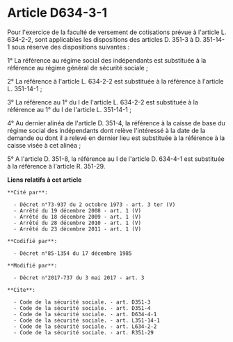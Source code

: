 # Article D634-3-1

Pour l'exercice de la faculté de versement de cotisations prévue à l'article L. 634-2-2, sont applicables les dispositions
des articles D. 351-3 à D. 351-14-1 sous réserve des dispositions suivantes :

1° La référence au régime social des indépendants est substituée à la référence au régime général de sécurité sociale ;

2° La référence à l'article L. 634-2-2 est substituée à la référence à l'article L. 351-14-1 ;

3° La référence au 1° du I de l'article L. 634-2-2 est substituée à la référence au 1° du I de l'article L. 351-14-1 ;

4° Au dernier alinéa de l'article D. 351-4, la référence à la caisse de base du régime social des indépendants dont relève
l'intéressé à la date de la demande ou dont il a relevé en dernier lieu est substituée à la référence à la caisse visée à cet
alinéa ;

5° A l'article D. 351-8, la référence au I de l'article D. 634-4-1 est substituée à la référence à l'article R. 351-29.

**Liens relatifs à cet article**

	**Cité par**:

	  - Décret n°73-937 du 2 octobre 1973 - art. 3 ter (V)
	  - Arrêté du 19 décembre 2008 - art. 1 (V)
	  - Arrêté du 18 décembre 2009 - art. 1 (V)
	  - Arrêté du 28 décembre 2010 - art. 1 (V)
	  - Arrêté du 23 décembre 2011 - art. 1 (V)

	**Codifié par**:

	  - Décret n°85-1354 du 17 décembre 1985

	**Modifié par**:

	  - Décret n°2017-737 du 3 mai 2017 - art. 3

	**Cite**:

	  - Code de la sécurité sociale. - art. D351-3
	  - Code de la sécurité sociale. - art. D351-4
	  - Code de la sécurité sociale. - art. D634-4-1
	  - Code de la sécurité sociale. - art. L351-14-1
	  - Code de la sécurité sociale. - art. L634-2-2
	  - Code de la sécurité sociale. - art. R351-29
